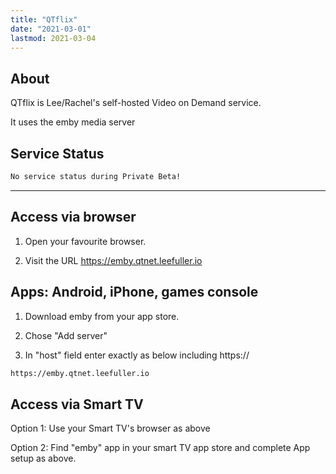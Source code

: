 ```yaml
---
title: "QTflix"
date: "2021-03-01"
lastmod: 2021-03-04
---
```


## About

QTflix is Lee/Rachel's self-hosted Video on Demand service.

It uses the emby media server

## Service Status
```bash
No service status during Private Beta!
```
---

## Access via browser
1) Open your favourite browser.

2) Visit the URL https://emby.qtnet.leefuller.io

## Apps: Android, iPhone, games console
1) Download emby from your app store.

2) Chose "Add server"

3) In "host" field enter exactly as below including https://
```bash
https://emby.qtnet.leefuller.io
```

## Access via Smart TV
Option 1: Use your Smart TV's browser as above

Option 2: Find "emby" app in your smart TV app store and complete App setup as above.
